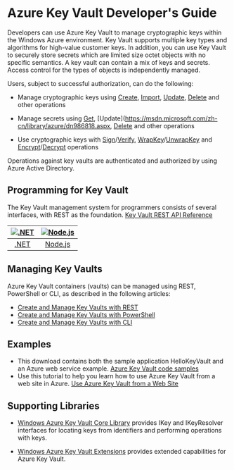 <properties
   pageTitle="Key Vault Developer's Guide | Windows Azure"
   description="Developers can use Azure Key Vault to manage cryptographic keys within the Windows Azure environment. "
   services="key-vault"
   documentationCenter=""
   authors="BrucePerlerMS"
   manager="mbaldwin"
   editor="bruceper" />
<tags
	ms.service="key-vault"
	ms.date="11/06/2015"
	wacn.date=""/>

# Azure Key Vault Developer's Guide

<!-- deleted by customization
> [AZURE.VIDEO azure-key-vault-developer-quick-start]

Developers can use Azure Key Vault to manage cryptographic keys within the Windows Azure environment. Key Vault supports multiple key types and algorithms and can be used with hardware security modules (HSM) for high-value customer keys. In addition, you can use Key Vault to securely store secrets which are limited size octet objects with no specific semantics. A key vault can contain a mix of keys and secrets. Access control for the types of objects is independently managed.
-->
<!-- keep by customization: begin -->
Developers can use Azure Key Vault to manage cryptographic keys within the Windows Azure environment. Key Vault supports multiple key types and algorithms for high-value customer keys. In addition, you can use Key Vault to securely store secrets which are limited size octet objects with no specific semantics. A key vault can contain a mix of keys and secrets. Access control for the types of objects is independently managed.
<!-- keep by customization: end -->

Users, subject to successful authorization, can do the following:

- Manage cryptographic keys using [Create](https://msdn.microsoft.com/zh-cn/library/azure/dn903634.aspx), [Import](https://msdn.microsoft.com/zh-cn/library/azure/dn903626.aspx), [Update](https://msdn.microsoft.com/zh-cn/library/azure/dn903616.aspx), [Delete](https://msdn.microsoft.com/zh-cn/library/azure/dn903611.aspx) and other operations

- Manage secrets using [Get](https://msdn.microsoft.com/zh-cn/library/azure/dn903633.aspx), [Update](https://msdn.microsoft.com/zh-cn/library/azure/dn986818.aspx, [Delete](https://msdn.microsoft.com/zh-cn/library/azure/dn903613.aspx) and other operations

- Use cryptographic keys with [Sign](https://msdn.microsoft.com/zh-cn/library/azure/dn878096.aspx)/[Verify](https://msdn.microsoft.com/zh-cn/library/azure/dn878082.aspx), [WrapKey](https://msdn.microsoft.com/zh-cn/library/azure/dn878066.aspx)/[UnwrapKey](https://msdn.microsoft.com/zh-cn/library/azure/dn878079.aspx) and [Encrypt](https://msdn.microsoft.com/zh-cn/library/azure/dn878060.aspx)/[Decrypt](https://msdn.microsoft.com/zh-cn/library/azure/dn878097.aspx) operations

Operations against key vaults are authenticated and authorized by using Azure Active Directory.

## Programming for Key Vault

The Key Vault management system for programmers consists of several interfaces, with REST as the foundation.
[Key Vault REST API Reference](https://msdn.microsoft.com/zh-cn/library/azure/dn903609.aspx)

|[![.NET](./media/key-vault-developers-guide/net.png)](https://msdn.microsoft.com/zh-cn/library/azure/dn903301.aspx)|[![Node.js](./media/key-vault-developers-guide/nodejs.png)](http://azure.github.io/azure-sdk-for-node/azure-arm-keyvault/latest)
|:--:|:--:|
|[.NET](https://msdn.microsoft.com/zh-cn/library/azure/dn903301.aspx)|[Node.js](http://azure.github.io/azure-sdk-for-node/azure-arm-keyvault/latest)

## Managing Key Vaults

Azure Key Vault containers (vaults) can be managed using REST, PowerShell or CLI, as described in the following articles:

- [Create and Manage Key Vaults with REST](https://msdn.microsoft.com/zh-cn/library/azure/mt620024.aspx)
- [Create and Manage Key Vaults with PowerShell](/documentation/articles/key-vault-get-started)
- [Create and Manage Key Vaults with CLI](/documentation/articles/key-vault-manage-with-cli)


<!-- deleted by customization
## How-tos

The following articles provide task specific guidance:

- [How to Generate and Transfer HSM-Protected Keys for Azure Key Vault](/documentation/articles/key-vault-hsm-protected-keys)
-->

## Examples

- This download contains both the sample application HelloKeyVault and an Azure web service example. [Azure Key Vault code samples](http://www.microsoft.com/download/details.aspx?id=45343)
- Use this tutorial to help you learn how to use Azure Key Vault from a web site in Azure. [Use Azure Key Vault from a <!-- deleted by customization web site] (key-vault-use-from-web-application.md) --><!-- keep by customization: begin --> Web Site](/documentation/articles/key-vault-use-from-web-application) <!-- keep by customization: end -->

## Supporting Libraries

- [Windows Azure Key Vault Core Library](http://www.nuget.org/packages/Microsoft.Azure.KeyVault.Core/1.0.0) provides IKey and IKeyResolver interfaces for locating keys from identifiers and performing operations with keys.

- [Windows Azure Key Vault Extensions](http://www.nuget.org/packages/Microsoft.Azure.KeyVault.Extensions/1.0.0) provides extended capabilities for Azure Key Vault.

